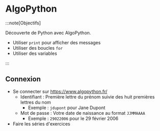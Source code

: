 # AlgoPython

:::note[Objectifs]

Découverte de Python avec AlgoPython.

- Utiliser `print` pour afficher des messages
- Utiliser des boucles `for`
- Utiliser des variables

:::

## Connexion

- Se connecter sur https://www.algopython.fr/
  - Identifiant : Première lettre du prénom suivie des huit premières lettres du nom
    - Exemple : `jdupont` pour Jane Dupont
  - Mot de passe : Votre date de naissance au format `JJMMAAAA`
    - Exemple : `29022006` pour le 29 février 2006
- Faire les séries d'exercices
